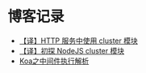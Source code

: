 # 博客记录

* [【译】HTTP 服务中使用 cluster 模块](https://github.com/zhuping/blog/issues/3)
* [【译】初探 NodeJS cluster 模块](https://github.com/zhuping/blog/issues/2)
* [Koa之中间件执行解析](https://github.com/zhuping/blog/issues/1)
